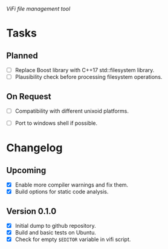 _ViFi file management tool_

# Tasks

## Planned

- [ ] Replace Boost library with C++17 std::filesystem library.
- [ ] Plausibility check before processing filesystem operations.

## On Request

- [ ] Compatibility with different unixoid platforms.
- [ ] Port to windows shell if possible.


# Changelog

## Upcoming

- [x] Enable more compiler warnings and fix them.
- [x] Build options for static code analysis.

## Version 0.1.0

- [x] Initial dump to github repository.
- [x] Build and basic tests on Ubuntu.
- [x] Check for empty `$EDITOR` variable in vifi script.
